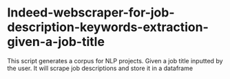 # Indeed-webscraper-for-job-description-keywords-extraction-given-a-job-title
This script generates a corpus for NLP projects. Given a job title inputted by the user. It will scrape job descriptions and store it in a dataframe 
